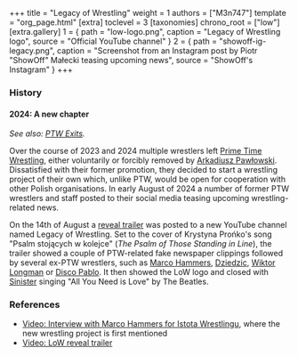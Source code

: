 +++
title = "Legacy of Wrestling"
weight = 1
authors = ["M3n747"]
template = "org_page.html"
[extra]
toclevel = 3
[taxonomies]
chrono_root = ["low"]
[extra.gallery]
1 = { path = "low-logo.png", caption = "Legacy of Wrestling logo", source = "Official YouTube channel" }
2 = { path = "showoff-ig-legacy.png", caption = "Screenshot from an Instagram post by Piotr &quot;ShowOff&quot; Małecki teasing upcoming news", source = "ShowOff's Instagram" }
+++

### History

#### 2024: A new chapter

_See also: [PTW Exits](@/a/ptw-exits.md)._

Over the course of 2023 and 2024 multiple wrestlers left [Prime Time Wrestling](@/o/ptw.md), either voluntarily or forcibly removed by [Arkadiusz Pawłowski](@/w/pan-pawlowski.md). Dissatisfied with their former promotion, they decided to start a wrestling project of their own which, unlike PTW, would be open for cooperation with other Polish organisations. In early August of 2024 a number of former PTW wrestlers and staff posted to their social media teasing upcoming wrestling-related news.

On the 14th of August a [reveal trailer](https://www.youtube.com/watch?v=_CvfCaElDK4) was posted to a new YouTube channel named Legacy of Wrestling. Set to the cover of Krystyna Prońko's song "Psalm stojących w kolejce" (_The Psalm of Those Standing in Line_), the trailer showed a couple of PTW-related fake newspaper clippings followed by several ex-PTW wrestlers, such as [Marco Hammers](@/w/marco-hammers.md), [Dziedzic](@/w/dziedzic.md), [Wiktor Longman](@/w/wiktor-longman.md) or [Disco Pablo](@/w/disco-pablo.md). It then showed the LoW logo and closed with [Sinister](@/w/sinister.md) singing "All You Need is Love" by The Beatles.


### References

* [Video: Interview with Marco Hammers for Istota Wrestlingu](https://www.youtube.com/watch?v=B7FdcemONxk), where the new wrestling project is first mentioned
* [Video: LoW reveal trailer](https://www.youtube.com/watch?v=_CvfCaElDK4)
